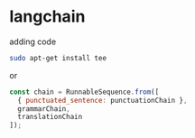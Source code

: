 # langchain

adding code



```bash
sudo apt-get install tee
```
or

```javascript
const chain = RunnableSequence.from([
  { punctuated_sentence: punctuationChain },
  grammarChain,
  translationChain
]);
```

